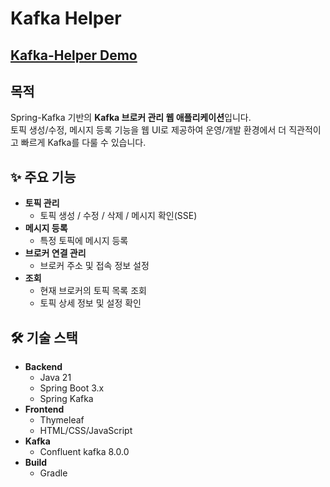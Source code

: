 # Kafka Helper

## [Kafka-Helper Demo](http://158.247.215.123:8080/kafka/brokers)

## 목적

Spring-Kafka 기반의 **Kafka 브로커 관리 웹 애플리케이션**입니다.  
토픽 생성/수정, 메시지 등록 기능을 웹 UI로 제공하여 운영/개발 환경에서 더 직관적이고 빠르게 Kafka를 다룰 수 있습니다.

## ✨ 주요 기능
- **토픽 관리**
    - 토픽 생성 / 수정 / 삭제 / 메시지 확인(SSE)
- **메시지 등록**
    - 특정 토픽에 메시지 등록
- **브로커 연결 관리**
    - 브로커 주소 및 접속 정보 설정
- **조회**
    - 현재 브로커의 토픽 목록 조회
    - 토픽 상세 정보 및 설정 확인

## 🛠 기술 스택
- **Backend**
    - Java 21
    - Spring Boot 3.x
    - Spring Kafka
- **Frontend**
    - Thymeleaf
    - HTML/CSS/JavaScript
- **Kafka**
    - Confluent kafka 8.0.0
- **Build**
    - Gradle

